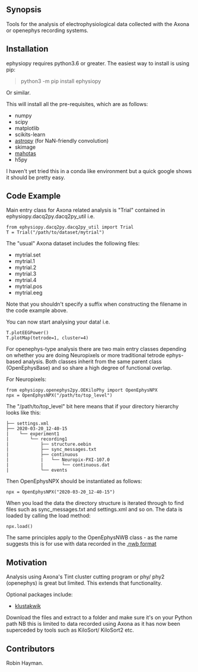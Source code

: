## Synopsis

Tools for the analysis of electrophysiological data collected with the Axona or openephys recording systems.

## Installation

ephysiopy requires python3.6 or greater. The easiest way to install is using pip:

> python3 -m pip install ephysiopy

Or similar.

This will install all the pre-requisites, which are as follows:

* numpy
* scipy
* matplotlib
* scikits-learn
* [astropy](http://www.astropy.org/) (for NaN-friendly convolution)
* skimage
* [mahotas](http://mahotas.readthedocs.org/en/latest/)
* h5py

I haven't yet tried this in a conda like environment but a quick google shows it should be pretty easy.

## Code Example

Main entry class for Axona related analysis is "Trial" contained in ephysiopy.dacq2py.dacq2py_util i.e.

```
from ephysiopy.dacq2py.dacq2py_util import Trial
T = Trial("/path/to/dataset/mytrial")
```

The "usual" Axona dataset includes the following files:

* mytrial.set
* mytrial.1
* mytrial.2
* mytrial.3
* mytrial.4
* mytrial.pos
* mytrial.eeg

Note that you shouldn't specify a suffix when constructing the filename in the code example above.

You can now start analysing your data! i.e.

```
T.plotEEGPower()
T.plotMap(tetrode=1, cluster=4)
```

For openephys-type analysis there are two main entry classes depending on whether you are doing
Neuropixels or more traditional tetrode ephys-based analysis. Both classes inherit from the same
parent class (OpenEphysBase) and so share a high degree of functional overlap.

For Neuropixels:

```
from ephysiopy.openephys2py.OEKiloPhy import OpenEphysNPX
npx = OpenEphysNPX("/path/to/top_level")
```

The "/path/to/top_level" bit here means that if your directory hierarchy looks like this:

```
├── settings.xml
├── 2020-03-20_12-40-15
|    └── experiment1
|        └── recording1
|            ├── structure.oebin
|            ├── sync_messages.txt
|            ├── continuous
|            |   └── Neuropix-PXI-107.0
|            |       └── continuous.dat
|            └── events
```

Then OpenEphysNPX should be instantiated as follows:

```
npx = OpenEphysNPX("2020-03-20_12-40-15")
```

When you load the data the directory structure is iterated through to find files such as sync_messages.txt and settings.xml and so on. The data is loaded by calling the load method:

```
npx.load()
```

The same principles apply to the OpenEphysNWB class - as the name suggests this is for use with data recorded in the [.nwb format](https://www.nwb.org/)

## Motivation

Analysis using Axona's Tint cluster cutting program or phy/ phy2 (openephys) is great but limited. This extends that functionality.

Optional packages include:

* [klustakwik](https://github.com/klusta-team/klustakwik)

Download the files and extract to a folder and make sure it's on your Python path
NB this is limited to data recorded using Axona as it has now been superceded by tools such as KiloSort/ KiloSort2 etc.

## Contributors

Robin Hayman.